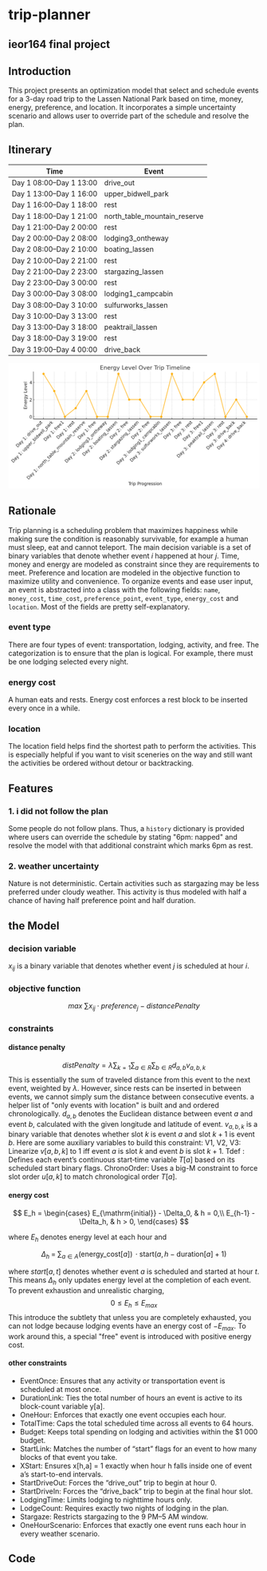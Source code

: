 # trip-planner
## ieor164 final project
## Introduction
This project presents an optimization model that select and schedule events for a 3-day road trip to the Lassen National Park based on time, money, energy, preference, and location. It incorporates a simple uncertainty scenario and allows user to override part of the schedule and resolve the plan. 
## Itinerary
| Time                    | Event                        |    
| ----------------------- | ---------------------------- | 
| Day 1 08:00–Day 1 13:00 | drive_out                    | 
| Day 1 13:00–Day 1 16:00 | upper_bidwell_park           | 
| Day 1 16:00–Day 1 18:00 | rest                         |     
| Day 1 18:00–Day 1 21:00 | north_table_mountain_reserve |    
| Day 1 21:00–Day 2 00:00 | rest                         |     
| Day 2 00:00–Day 2 08:00 | lodging3_ontheway            |     
| Day 2 08:00–Day 2 10:00 | boating_lassen               |     
| Day 2 10:00–Day 2 21:00 | rest                         |     
| Day 2 21:00–Day 2 23:00 | stargazing_lassen            |     
| Day 2 23:00–Day 3 00:00 | rest                         |     
| Day 3 00:00–Day 3 08:00 | lodging1_campcabin           |     
| Day 3 08:00–Day 3 10:00 | sulfurworks_lassen           |     
| Day 3 10:00–Day 3 13:00 | rest                         |     
| Day 3 13:00–Day 3 18:00 | peaktrail_lassen             |     
| Day 3 18:00–Day 3 19:00 | rest                         |     
| Day 3 19:00–Day 4 00:00 | drive_back                   |     

![Road Trip Schedule](./Pasted%20image%2020250507012329.png)
## Rationale
Trip planning is a scheduling problem that maximizes happiness while making sure the condition is reasonably survivable, for example a human must sleep, eat and cannot teleport. 
The main decision variable is a set of binary variables that denote whether event $i$ happened at hour $j$. Time, money and energy are modeled as constraint since they are requirements to meet. Preference and location are modeled in the objective function to maximize utility and convenience.
To organize events and ease user input, an event is abstracted into a class with the following fields: `name`, `money_cost`, `time_cost`, `preference_point`, `event_type`, `energy_cost` and `location`. Most of the fields are pretty self-explanatory.
### event type
There are four types of event: transportation, lodging, activity, and free. The categorization is to ensure that the plan is logical. For example, there must be one lodging selected every night. 
### energy cost
A human eats and rests. Energy cost enforces a rest block to be inserted every once in a while.
### location
The location field helps find the shortest path to perform the activities. This is especially helpful if you want to visit sceneries on the way and still want the activities be ordered without detour or backtracking. 
## Features
### 1. i did not follow the plan
Some people do not follow plans.  Thus, a `history` dictionary is provided where users can override the schedule by stating "6pm: napped" and resolve the model with that additional constraint which marks 6pm as rest. 
### 2. weather uncertainty
Nature is not deterministic. Certain activities such as stargazing may be less preferred under cloudy weather. This activity is thus modeled with half a chance of having half preference point and half duration.
## the Model
### decision variable
$x_{ij}$ is a binary variable that denotes whether event $j$ is scheduled at hour $i$.
### objective function
$$max\ \sum x_{ij}\cdot preference_j-distancePenalty$$
### constraints
#### distance penalty
$$distPenalty=\lambda\sum_{k=1}\sum_{a\in R}\sum_{b\in R}d_{a,b}v_{a,b,k}$$
This is essentially the sum of traveled distance from this event to the next event, weighted by $\lambda$. However, since rests can be inserted in between events, we cannot simply sum the distance between consecutive events. a helper list of "only events with location" is built and and ordered chronologically.
$d_{a,b}$ denotes the Euclidean distance between event $a$ and event $b$, calculated with the given longitude and latitude of event. 
$v_{a,b,k}$ is a binary variable that denotes whether slot $k$ is event $a$ and slot $k+1$ is event $b$. 
Here are some auxiliary variables to build this constraint: V1, V2, V3: Linearize $v[a,b,k]$ to 1 iff event $a$ is slot $k$ and event $b$ is slot $k+1$. Tdef : Defines each event’s continuous start‐time variable $T[a]$ based on its scheduled start binary flags. ChronoOrder: Uses a big-M constraint to force slot order $u[a,k]$ to match chronological order $T[a]$.

#### energy cost
$$
E_h =
\begin{cases}
E_{\mathrm{initial}} - \Delta_0, & h = 0,\\
E_{h-1} - \Delta_h,              & h > 0,
\end{cases}
$$

where $E_h$ denotes energy level at each hour and

$$
\Delta_h \;=\; \sum_{a \in A} \bigl(\text{energy\_cost}[a]\bigr)\,\cdot\text{start}\bigl(a,\,h - \mathrm{duration}[a] + 1\bigr)
$$


where $start[a,t]$ denotes whether event $a$ is scheduled and started at hour $t$. This means $\Delta_h$ only updates energy level at the completion of each event.
To prevent exhaustion and unrealistic charging, 
$$0\leq E_h \leq E_{max}$$
This introduce the subtlety that unless you are completely exhausted, you can not lodge because lodging events have an energy cost of $-E_{max}$. To work around this, a special "free" event is introduced with positive energy cost. 
#### other constraints
- EventOnce: Ensures that any activity or transportation event is scheduled at most once.
- DurationLink: Ties the total number of hours an event is active to its block-count variable y[a].
- OneHour: Enforces that exactly one event occupies each hour.
- TotalTime: Caps the total scheduled time across all events to 64 hours.
- Budget: Keeps total spending on lodging and activities within the $1 000 budget.
- StartLink: Matches the number of “start” flags for an event to how many blocks of that event you take.
- XStart: Ensures x[h,a] = 1 exactly when hour h falls inside one of event a’s start-to-end intervals.
- StartDriveOut: Forces the “drive_out” trip to begin at hour 0.
- StartDriveIn: Forces the “drive_back” trip to begin at the final hour slot.
- LodgingTime: Limits lodging to nighttime hours only.
- LodgeCount: Requires exactly two nights of lodging in the plan.
- Stargaze: Restricts stargazing to the 9 PM–5 AM window.
- OneHourScenario: Enforces that exactly one event runs each hour in every weather scenario.
## Code
